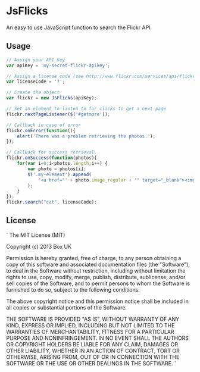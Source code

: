 JsFlicks
========

An easy to use JavaScript function to search the Flickr API.

## Usage

```javascript
// Assign your API Key
var apiKey = 'my-secret-flickr-apikey';

// Assign a license code (see http://www.flickr.com/services/api/flickr.photos.licenses.getInfo.html)
var licenseCode = '7';

// Create the object
var flickr = new JsFlicks(apiKey);

// Set an element to listen to for clicks to get a next page
flickr.nextPageListener($('#getmore'));

// Callback in case of error
flickr.onError(function(){
    alert('There was a problem retrieving the photos.');
});

// Callback for success retrieval.
flickr.onSuccess(function(photos){
    for(var i=0;i<photos.length;i++) {
        var photo = photos[i];
        $('.my-element').append(
            '<a href="' + photo.image_regular + '" target="_blank"><img src="' + photo.image_thumb + '" /></a>'
        );
    }
});
flickr.search("cat", licenseCode);
```

## License

`
The MIT License (MIT)
 
Copyright (c) 2013 Box UK
 
Permission is hereby granted, free of charge, to any person obtaining a copy
of this software and associated documentation files (the "Software"), to deal
in the Software without restriction, including without limitation the rights
to use, copy, modify, merge, publish, distribute, sublicense, and/or sell
copies of the Software, and to permit persons to whom the Software is
furnished to do so, subject to the following conditions:
 
The above copyright notice and this permission notice shall be included in
all copies or substantial portions of the Software.
 
THE SOFTWARE IS PROVIDED "AS IS", WITHOUT WARRANTY OF ANY KIND, EXPRESS OR
IMPLIED, INCLUDING BUT NOT LIMITED TO THE WARRANTIES OF MERCHANTABILITY,
FITNESS FOR A PARTICULAR PURPOSE AND NONINFRINGEMENT. IN NO EVENT SHALL THE
AUTHORS OR COPYRIGHT HOLDERS BE LIABLE FOR ANY CLAIM, DAMAGES OR OTHER
LIABILITY, WHETHER IN AN ACTION OF CONTRACT, TORT OR OTHERWISE, ARISING FROM,
OUT OF OR IN CONNECTION WITH THE SOFTWARE OR THE USE OR OTHER DEALINGS IN
THE SOFTWARE.
`

